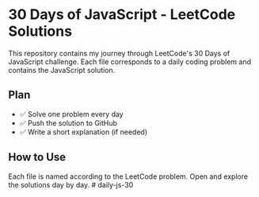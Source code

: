 # 30 Days of JavaScript - LeetCode Solutions

This repository contains my journey through LeetCode's 30 Days of JavaScript challenge. Each file corresponds to a daily coding problem and contains the JavaScript solution.

## Plan

- ✅ Solve one problem every day
- ✅ Push the solution to GitHub
- ✅ Write a short explanation (if needed)

## How to Use

Each file is named according to the LeetCode problem. Open and explore the solutions day by day.
#   d a i l y - j s - 3 0 
 
 
